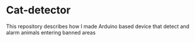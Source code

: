 # Cat-detector
This repository describes how I made Arduino based device that detect and alarm animals entering banned areas
